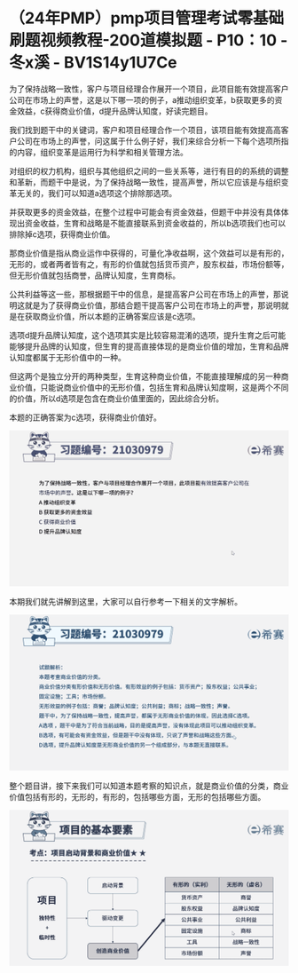 # （24年PMP）pmp项目管理考试零基础刷题视频教程-200道模拟题 - P10：10 - 冬x溪 - BV1S14y1U7Ce

为了保持战略一致性，客户与项目经理合作展开一个项目，此项目能有效提高客户公司在市场上的声誉，这是以下哪一项的例子，a推动组织变革，b获取更多的资金效益，c获得商业价值，d提升品牌认知度，好读完题目。

我们找到题干中的关键词，客户和项目经理合作一个项目，该项目能有效提高高客户公司在市场上的声誉，问这属于什么例子好，我们来综合分析一下每个选项所指的内容，组织变革是运用行为科学和相关管理方法。

对组织的权力机构，组织与其他组织之间的一些关系等，进行有目的的系统的调整和革新，而题干中是说，为了保持战略一致性，提高声誉，所以它应该是与组织变革无关的，我们可以知道a选项这个排除那选项。

并获取更多的资金效益，在整个过程中可能会有资金效益，但题干中并没有具体体现出资金收益，生育和战略是不能直接联系到资金收益的，所以b选项我们也可以排除掉c选项，获得商业价值。

那商业价值是指从商业运作中获得的，可量化净收益啊，这个效益可以是有形的，无形的，或者两者皆有之，有形的价值就包括货币资产，股东权益，市场份额等，但无形价值就包括商誉，品牌认知度，生育商标。

公共利益等这一些，那根据题干中的信息，是提高客户公司在市场上的声誉，那说明这就是为了获得商业价值，那结合题干提高客户公司在市场上的声誉，那说明就是在获取商业价值，所以本题的正确答案应该是c选项。

选项d提升品牌认知度，这个选项其实是比较容易混淆的选项，提升生育之后可能能够提升品牌的认知度，但生育的提高直接体现的是商业价值的增加，生育和品牌认知度都属于无形价值中的一种。

但这两个是独立分开的两种类型，生育这种商业价值，不能直接理解成的另一种商业价值，只能说商业价值中的无形价值，包括生育和品牌认知度啊，这是两个不同的价值，所以d选项是包含在商业价值里面的，因此综合分析。

本题的正确答案为c选项，获得商业价值好。

![](img/fa6cee9f8b67e907370c2196c3aec96a_1.png)

本期我们就先讲解到这里，大家可以自行参考一下相关的文字解析。

![](img/fa6cee9f8b67e907370c2196c3aec96a_3.png)

整个题目讲，接下来我们可以知道本题考察的知识点，就是商业价值的分类，商业价值包括有形的，无形的，有形的，包括哪些方面，无形的包括哪些方面。



![](img/fa6cee9f8b67e907370c2196c3aec96a_5.png)
